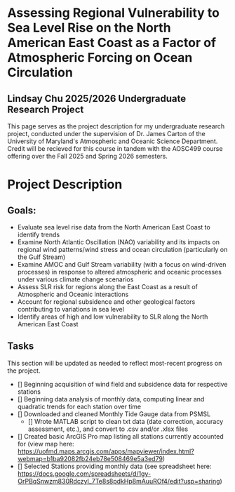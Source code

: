 # Assessing Regional Vulnerability to Sea Level Rise on the North American East Coast as a Factor of Atmospheric Forcing on Ocean Circulation
## Lindsay Chu 2025/2026 Undergraduate Research Project
This page serves as the project description for my undergraduate research project, conducted under the supervision of Dr. James Carton of the University of Maryland's Atmospheric and Oceanic Science Department. Credit will be recieved for this course in tandem with the AOSC499 course offering over the Fall 2025 and Spring 2026 semesters. 

# Project Description
## Goals:
- Evaluate sea level rise data from the North American East Coast to identify trends
- Examine North Atlantic Oscillation (NAO) variability and its impacts on regional wind patterns/wind stress and ocean circulation (particularly on the Gulf Stream)
- Examine AMOC and Gulf Stream variability (with a focus on wind-driven processes) in response to altered atmospheric and oceanic processes under various climate change scenarios
- Assess SLR risk for regions along the East Coast as a result of Atmospheric and Oceanic interactions 
- Account for regional subsidence and other geological factors contributing to variations in sea level
- Identify areas of high and low vulnerability to SLR along the North American East Coast 

## Tasks
This section will be updated as needed to reflect most-recent progress on the project.
- [] Beginning acquisition of wind field and subsidence data for respective stations
- [] Beginning data analysis of monthly data, computing linear and quadratic trends for each station over time
- [] Downloaded and cleaned Monthly Tide Gauge data from PSMSL
  - [] Wrote MATLAB script to clean txt data (date correction, accuracy assessment, etc.), and convert to .csv and/or .xlsx files
- [] Created basic ArcGIS Pro map listing all stations currently accounted for (view map here: https://uofmd.maps.arcgis.com/apps/mapviewer/index.html?webmap=b1ba92082fb24eb78e508469e5a3ed79)
- [] Selected Stations providing monthly data (see spreadsheet here: https://docs.google.com/spreadsheets/d/1gy-OrPBqSnwzm830RdczyI_7Te8s8pdkHp8mAuuROf4/edit?usp=sharing)

